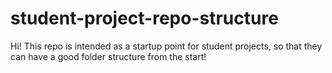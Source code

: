 # student-project-repo-structure
Hi! This repo is intended as a startup point for student projects, so that they can have a good folder structure from the start!
